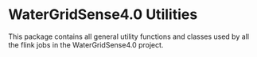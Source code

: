 WaterGridSense4.0 Utilities
===========================

This package contains all general utility functions and classes used by all the flink jobs in the WaterGridSense4.0 project.
